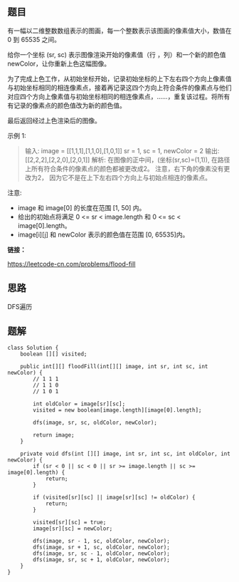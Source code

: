 ## 题目

有一幅以二维整数数组表示的图画，每一个整数表示该图画的像素值大小，数值在 0 到 65535 之间。

给你一个坐标 (sr, sc) 表示图像渲染开始的像素值（行 ，列）和一个新的颜色值 newColor，让你重新上色这幅图像。

为了完成上色工作，从初始坐标开始，记录初始坐标的上下左右四个方向上像素值与初始坐标相同的相连像素点，接着再记录这四个方向上符合条件的像素点与他们对应四个方向上像素值与初始坐标相同的相连像素点，……，重复该过程。将所有有记录的像素点的颜色值改为新的颜色值。

最后返回经过上色渲染后的图像。

示例 1:

> 输入: 
> image = [[1,1,1],[1,1,0],[1,0,1]]
> sr = 1, sc = 1, newColor = 2
> 输出: [[2,2,2],[2,2,0],[2,0,1]]
> 解析: 
> 在图像的正中间，(坐标(sr,sc)=(1,1)),
> 在路径上所有符合条件的像素点的颜色都被更改成2。
> 注意，右下角的像素没有更改为2，
> 因为它不是在上下左右四个方向上与初始点相连的像素点。

注意:

* image 和 image[0] 的长度在范围 [1, 50] 内。
* 给出的初始点将满足 0 <= sr < image.length 和 0 <= sc < image[0].length。
* image[i][j] 和 newColor 表示的颜色值在范围 [0, 65535]内。



**链接：**

https://leetcode-cn.com/problems/flood-fill

## 思路

DFS遍历

## 题解


    class Solution {
        boolean [][] visited;
    
        public int[][] floodFill(int[][] image, int sr, int sc, int newColor) {
            // 1 1 1
            // 1 1 0
            // 1 0 1
    
            int oldColor = image[sr][sc];
            visited = new boolean[image.length][image[0].length];
    
            dfs(image, sr, sc, oldColor, newColor);
    
            return image;
        }
    
        private void dfs(int [][] image, int sr, int sc, int oldColor, int newColor) {
            if (sr < 0 || sc < 0 || sr >= image.length || sc >= image[0].length) {
                return;
            }
    
            if (visited[sr][sc] || image[sr][sc] != oldColor) {
                return;
            }
    
            visited[sr][sc] = true;
            image[sr][sc] = newColor;
    
            dfs(image, sr - 1, sc, oldColor, newColor);
            dfs(image, sr + 1, sc, oldColor, newColor);
            dfs(image, sr, sc - 1, oldColor, newColor);
            dfs(image, sr, sc + 1, oldColor, newColor);
        }
    }